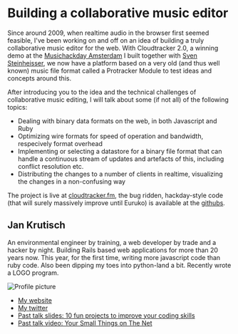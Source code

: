 # Building a collaborative music editor

Since around 2009, when realtime audio in the browser first seemed feasible, I've been working on and off on an idea of building a truly collaborative music editor for the web. With Cloudtracker 2.0, a winning demo at the [Musichackday Amsterdam](http://amsterdam.musichackday.org) I built together with [Sven Steinheisser](http://twitter.com/rockogranato), we now have a platform based on a very old (and thus well known) music file format called a Protracker Module to test ideas and concepts around this.

After introducing you to the idea and the technical challenges of collaborative music editing, I will talk about some (if not all) of the following topics:

* Dealing with binary data formats on the web, in both Javascript and Ruby
* Optimizing wire formats for speed of operation and bandwidth, respecively format overhead
* Implementing or selecting a datastore for a binary file format that can handle a continuous stream of updates and artefacts of this, including conflict resolution etc.
* Distributing the changes to a number of clients in realtime, visualizing the changes in a non-confusing way

The project is live at [cloudtracker.fm](http://cloudtracker.fm), the bug ridden, hackday-style code (that will surely massively improve until Euruko) is available at the [githubs](http://github.com/halfbyte/ct2).

## Jan Krutisch

An environmental engineer by training, a web developer by trade and a hacker by night. Building Rails based web applications for more than 20 years now. This year, for the first time, writing more javascript code than ruby code. Also been dipping my toes into python-land a bit. Recently wrote a LOGO program.

![Profile picture](../raw/master/jan_krutisch-building_a_collaborative_music_editor/profile_picture.jpg)

- [My website](http://jan.krutisch.de)
- [My twitter](https://twitter.com/halfbyte)
- [Past talk slides: 10 fun projects to improve your coding skills](http://www.slideshare.net/jan_mindmatters/10-fun-projects-to-improve-your-coding-skills)
- [Past talk video: Your Small Things on The Net](http://videos.sapo.pt/3yPm3NeMornyR0wCY2ba)

